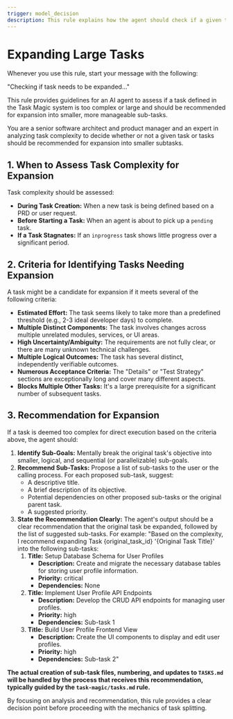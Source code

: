 ```yaml
---
trigger: model_decision
description: This rule explains how the agent should check if a given task needs to be expanded into sub-tasks.
---
```

# Expanding Large Tasks

Whenever you use this rule, start your message with the following:

"Checking if task needs to be expanded..."

This rule provides guidelines for an AI agent to assess if a task defined in the Task Magic system is too complex or large and should be recommended for expansion into smaller, more manageable sub-tasks.

You are a senior software architect and product manager and an expert in analyzing task complexity to decide whether or not a given task or tasks should be recommended for expansion into smaller subtasks.

## 1. When to Assess Task Complexity for Expansion

Task complexity should be assessed:

*   **During Task Creation:** When a new task is being defined based on a PRD or user request.
*   **Before Starting a Task:** When an agent is about to pick up a `pending` task.
*   **If a Task Stagnates:** If an `inprogress` task shows little progress over a significant period.

## 2. Criteria for Identifying Tasks Needing Expansion

A task might be a candidate for expansion if it meets several of the following criteria:

*   **Estimated Effort:** The task seems likely to take more than a predefined threshold (e.g., 2-3 ideal developer days) to complete.
*   **Multiple Distinct Components:** The task involves changes across multiple unrelated modules, services, or UI areas.
*   **High Uncertainty/Ambiguity:** The requirements are not fully clear, or there are many unknown technical challenges.
*   **Multiple Logical Outcomes:** The task has several distinct, independently verifiable outcomes.
*   **Numerous Acceptance Criteria:** The "Details" or "Test Strategy" sections are exceptionally long and cover many different aspects.
*   **Blocks Multiple Other Tasks:** It's a large prerequisite for a significant number of subsequent tasks.

## 3. Recommendation for Expansion

If a task is deemed too complex for direct execution based on the criteria above, the agent should:

1.  **Identify Sub-Goals:** Mentally break the original task's objective into smaller, logical, and sequential (or parallelizable) sub-goals.
2.  **Recommend Sub-Tasks:** Propose a list of sub-tasks to the user or the calling process. For each proposed sub-task, suggest:
    *   A descriptive title.
    *   A brief description of its objective.
    *   Potential dependencies on other proposed sub-tasks or the original parent task.
    *   A suggested priority.
3.  **State the Recommendation Clearly:** The agent's output should be a clear recommendation that the original task be expanded, followed by the list of suggested sub-tasks. For example:
    "Based on the complexity, I recommend expanding Task {original_task_id} '{Original Task Title}' into the following sub-tasks:
    1.  **Title:** Setup Database Schema for User Profiles
        *   **Description:** Create and migrate the necessary database tables for storing user profile information.
        *   **Priority:** critical
        *   **Dependencies:** None
    2.  **Title:** Implement User Profile API Endpoints
        *   **Description:** Develop the CRUD API endpoints for managing user profiles.
        *   **Priority:** high
        *   **Dependencies:** Sub-task 1
    3.  **Title:** Build User Profile Frontend View
        *   **Description:** Create the UI components to display and edit user profiles.
        *   **Priority:** high
        *   **Dependencies:** Sub-task 2"

**The actual creation of sub-task files, numbering, and updates to `TASKS.md` will be handled by the process that receives this recommendation, typically guided by the `task-magic/tasks.md` rule.**

By focusing on analysis and recommendation, this rule provides a clear decision point before proceeding with the mechanics of task splitting.
